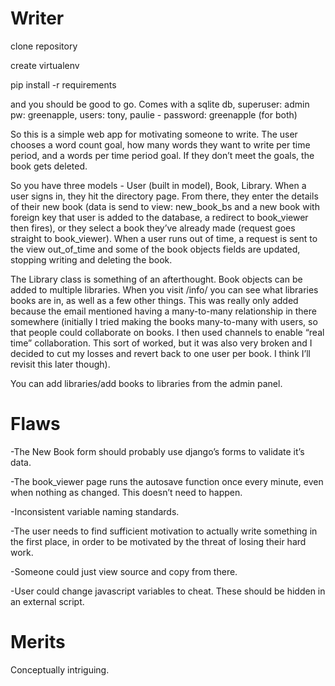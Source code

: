 # Writer

clone repository

create virtualenv

pip install -r requirements

and you should be good to go. Comes with a sqlite db, superuser: admin pw: greenapple, users: tony, paulie - password: greenapple (for both)

So this is a simple web app for motivating someone to write. The user chooses a word count goal, how many words they want to write per time period, and a words per time period goal. If they don’t meet the goals, the book gets deleted.

So you have three models - User (built in model), Book, Library. When a user signs in, they hit the directory page. From there, they enter the details of their new book (data is send to view: new_book_bs and a new book with foreign key that user is added to the database, a redirect to book_viewer then fires), or they select a book they’ve already made (request goes straight to book_viewer). When a user runs out of time, a request is sent to the view out_of_time and some of the book objects fields are updated, stopping writing and deleting the book. 

The Library class is something of an afterthought. Book objects can be added to multiple libraries. When you visit /info/ you can see what libraries books are in, as well as a few other things. This was really only added because the email mentioned having a many-to-many relationship in there somewhere (initially I tried making the books many-to-many with users, so that people could collaborate on books. I then used channels to enable “real time” collaboration. This sort of worked, but it was also very broken and I decided to cut my losses and revert back to one user per book. I think I’ll revisit this later though). 

You can add libraries/add books to libraries from the admin panel. 

# Flaws

-The New Book form should probably use django’s forms to validate it’s data.

-The book_viewer page runs the autosave function once every minute, even when nothing as changed. This doesn’t need to happen.

-Inconsistent variable naming standards.

-The user needs to find sufficient motivation to actually write something in the first place, in order to be motivated by the threat of losing their hard work.

-Someone could just view source and copy from there. 

-User could change javascript variables to cheat. These should be hidden in an external script. 

# Merits

Conceptually intriguing.



